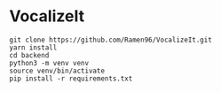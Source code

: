 # VocalizeIt  
`git clone https://github.com/Ramen96/VocalizeIt.git`  
`yarn install`  
`cd backend`  
`python3 -m venv venv`  
`source venv/bin/activate`  
`pip install -r requirements.txt`
